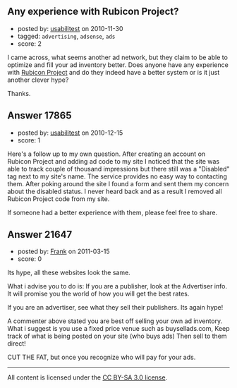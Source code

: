 ## Any experience with Rubicon Project?

- posted by: [usabilitest](https://stackexchange.com/users/-1/3024-usabilitest) on 2010-11-30
- tagged: `advertising`, `adsense`, `ads`
- score: 2

I came across, what seems another ad network, but they claim to be able to optimize and fill your ad inventory better. Does anyone have any experience with [Rubicon Project][1] and do they indeed have a better system or is it just another clever hype? 

Thanks.


  [1]: http://www.rubiconproject.com/


## Answer 17865

- posted by: [usabilitest](https://stackexchange.com/users/-1/3024-usabilitest) on 2010-12-15
- score: 1

Here's a follow up to my own question. After creating an account on Rubicon Project and adding ad code to my site I noticed that the site was able to track couple of thousand impressions but there still was a "Disabled" tag next to my site's name. The service provides no easy way to contacting them. After poking around the site I found a form and sent them my concern about the disabled status. I never heard back and as a result I removed all Rubicon Project code from my site. 

If someone had a better experience with them, please feel free to share. 


## Answer 21647

- posted by: [Frank](https://stackexchange.com/users/-1/4858-frank) on 2011-03-15
- score: 0

Its hype, all these websites look the same.

What i advise you to do is:
If you are a publisher, look at the Advertiser info.  It will promise you the world of how you will get the best rates.

If you are an advertiser, see what they sell their publishers.
Its again hype!


A commenter above stated you are best off selling your own ad inventory.
What i suggest is you use a fixed price venue such as buysellads.com, 
Keep track of what is being posted on your site (who buys ads)
Then sell to them direct!

CUT THE FAT, but once you recognize who will pay for your ads. 



---

All content is licensed under the [CC BY-SA 3.0 license](https://creativecommons.org/licenses/by-sa/3.0/).
